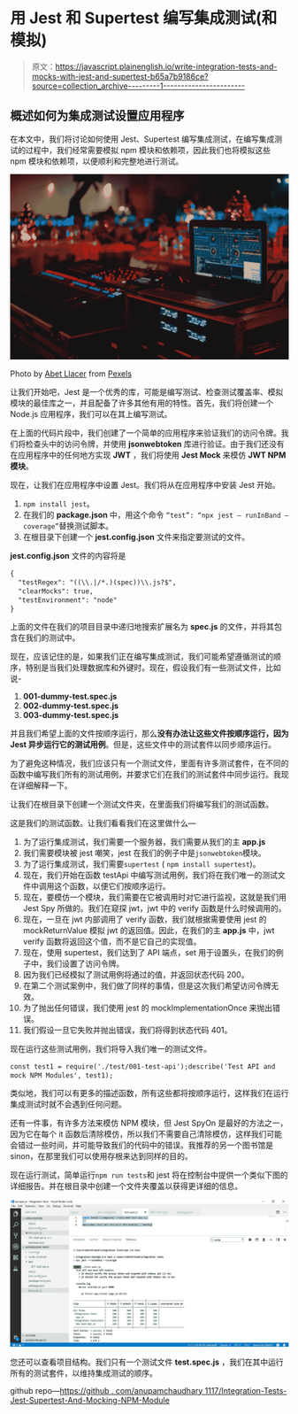 # 用 Jest 和 Supertest 编写集成测试(和模拟)

> 原文：<https://javascript.plainenglish.io/write-integration-tests-and-mocks-with-jest-and-supertest-b65a7b9186ce?source=collection_archive---------1----------------------->

## 概述如何为集成测试设置应用程序

在本文中，我们将讨论如何使用 Jest、Supertest 编写集成测试，在编写集成测试的过程中，我们经常需要模拟 npm 模块和依赖项，因此我们也将模拟这些 npm 模块和依赖项，以便顺利和完整地进行测试。

![](img/a66f8ef8a984eb1682b1f5efae19ce5b.png)

Photo by [Abet Llacer](https://www.pexels.com/@alxs?utm_content=attributionCopyText&utm_medium=referral&utm_source=pexels) from [Pexels](https://www.pexels.com/photo/black-laptop-beside-audio-mixer-set-919734/?utm_content=attributionCopyText&utm_medium=referral&utm_source=pexels)

让我们开始吧，Jest 是一个优秀的库，可能是编写测试、检查测试覆盖率、模拟模块的最佳库之一，并且配备了许多其他有用的特性。首先，我们将创建一个 Node.js 应用程序，我们可以在其上编写测试。

在上面的代码片段中，我们创建了一个简单的应用程序来验证我们的访问令牌。我们将检查头中的访问令牌，并使用 **jsonwebtoken** 库进行验证。由于我们还没有在应用程序中的任何地方实现 **JWT** ，我们将使用 **Jest Mock** 来模仿 **JWT NPM 模块**。

现在，让我们在应用程序中设置 Jest。我们将从在应用程序中安装 Jest 开始。

1.  `npm install jest`。
2.  在我们的 **package.json** 中，用这个命令
    `“test”: “npx jest — runInBand — coverage”`替换测试脚本。
3.  在根目录下创建一个 **jest.config.json** 文件来指定要测试的文件。

**jest.config.json** 文件的内容将是

```
{ 
  "testRegex": "((\\.|/*.)(spec))\\.js?$",
  "clearMocks": true,
  "testEnvironment": "node"
}
```

上面的文件在我们的项目目录中递归地搜索扩展名为 **spec.js** 的文件，并将其包含在我们的测试中。

现在，应该记住的是，如果我们正在编写集成测试，我们可能希望遵循测试的顺序，特别是当我们处理数据库和外键时。现在，假设我们有一些测试文件，比如说-

1.  **001-dummy-test.spec.js**
2.  **002-dummy-test.spec.js**
3.  **003-dummy-test.spec.js**

并且我们希望上面的文件按顺序运行，那么**没有办法让这些文件按顺序运行，因为 Jest 异步运行它的测试用例**。但是，这些文件中的测试套件以同步顺序运行。

为了避免这种情况，我们应该只有一个测试文件，里面有许多测试套件，在不同的函数中编写我们所有的测试用例，并要求它们在我们的测试套件中同步运行。我现在详细解释一下。

让我们在根目录下创建一个测试文件夹，在里面我们将编写我们的测试函数。

这是我们的测试函数。让我们看看我们在这里做什么—

1.  为了运行集成测试，我们需要一个服务器，我们需要从我们的主 **app.js**
2.  我们需要模块被 jest 嘲笑，jest 在我们的例子中是`jsonwebtoken`模块。
3.  为了运行集成测试，我们需要`supertest` ( `npm install supertest`)。
4.  现在，我们开始在函数 testApi 中编写测试用例，我们将在我们唯一的测试文件中调用这个函数，以便它们按顺序运行。
5.  现在，要模仿一个模块，我们需要在它被调用时对它进行监视，这就是我们用 Jest Spy 所做的。我们在窥探 jwt，jwt 中的 verify 函数是什么时候调用的。
6.  现在，一旦在 jwt 内部调用了 verify 函数，我们就根据需要使用 jest 的 mockReturnValue 模拟 jwt 的返回值。因此，在我们的主 **app.js** 中，jwt verify 函数将返回这个值，而不是它自己的实现值。
7.  现在，使用 supertest，我们达到了 API 端点，set 用于设置头，在我们的例子中，我们设置了访问令牌。
8.  因为我们已经模拟了测试用例将通过的值，并返回状态代码 200。
9.  在第二个测试案例中，我们做了同样的事情，但是这次我们希望访问令牌无效。
10.  为了抛出任何错误，我们使用 jest 的 mockImplementationOnce 来抛出错误。
11.  我们假设一旦它失败并抛出错误，我们将得到状态代码 401。

现在运行这些测试用例，我们将导入我们唯一的测试文件。

```
const test1 = require('./test/001-test-api');describe('Test API and mock NPM Modules', test1);
```

类似地，我们可以有更多的描述函数，所有这些都将按顺序运行，这样我们在运行集成测试时就不会遇到任何问题。

还有一件事，有许多方法来模仿 NPM 模块，但 Jest SpyOn 是最好的方法之一，因为它在每个 it 函数后清除模仿，所以我们不需要自己清除模仿，这样我们可能会错过一些时间，并可能导致我们的代码中的错误。我推荐的另一个图书馆是 sinon，在那里我们可以使用存根来达到同样的目的。

现在运行测试，简单运行`npm run tests`和 jest 将在控制台中提供一个类似下图的详细报告。并在根目录中创建一个文件夹覆盖以获得更详细的信息。

![](img/e5ca3ab68ecdf7d7ece1dc7b4afa2c1d.png)

您还可以查看项目结构。我们只有一个测试文件 **test.spec.js** ，我们在其中运行所有的测试套件，以维持集成测试的顺序。

github repo—[https://github . com/anupamchaudhary 1117/Integration-Tests-Jest-Supertest-And-Mocking-NPM-Module](https://github.com/ANUPAMCHAUDHARY1117/Integration-Tests-Jest-Supertest-And-Mocking-NPM-Module)